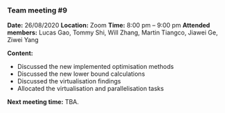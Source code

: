 ### **Team meeting #9**

**Date:** 26/08/2020
**Location:** Zoom
**Time:** 8:00 pm – 9:00 pm
**Attended members:**
Lucas Gao, Tommy Shi, Will Zhang, Martin Tiangco, Jiawei Ge, Ziwei Yang

**Content:**
- Discussed the new implemented optimisation methods 
- Discussed the new lower bound calculations
- Discussed the virtualisation findings
- Allocated the virtualisation and parallelisation tasks

**Next meeting time:**
TBA.
